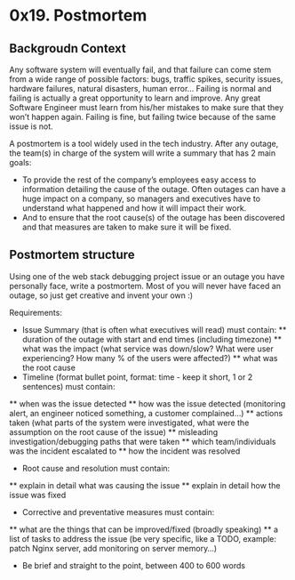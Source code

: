 # 0x19. Postmortem

## Backgroudn Context
Any software system will eventually fail, and that failure can come stem from a wide range of possible factors: bugs, traffic spikes, security issues, hardware failures, natural disasters, human error… Failing is normal and failing is actually a great opportunity to learn and improve. Any great Software Engineer must learn from his/her mistakes to make sure that they won’t happen again. Failing is fine, but failing twice because of the same issue is not.

A postmortem is a tool widely used in the tech industry. After any outage, the team(s) in charge of the system will write a summary that has 2 main goals:

* To provide the rest of the company’s employees easy access to information detailing the cause of the outage. Often outages can have a huge impact on a company, so managers and executives have to understand what happened and how it will impact their work.
* And to ensure that the root cause(s) of the outage has been discovered and that measures are taken to make sure it will be fixed.

## Postmortem structure
Using one of the web stack debugging project issue or an outage you have personally face, write a postmortem. Most of you will never have faced an outage, so just get creative and invent your own :)

Requirements:

* Issue Summary (that is often what executives will read) must contain:
** duration of the outage with start and end times (including timezone)
** what was the impact (what service was down/slow? What were user experiencing? How many % of the users were affected?)
** what was the root cause
* Timeline (format bullet point, format: time - keep it short, 1 or 2 sentences) must contain:

** when was the issue detected
** how was the issue detected (monitoring alert, an engineer noticed something, a customer complained…)
** actions taken (what parts of the system were investigated, what were the assumption on the root cause of the issue)
** misleading investigation/debugging paths that were taken
** which team/individuals was the incident escalated to
** how the incident was resolved
* Root cause and resolution must contain:

** explain in detail what was causing the issue
** explain in detail how the issue was fixed
* Corrective and preventative measures must contain:

** what are the things that can be improved/fixed (broadly speaking)
** a list of tasks to address the issue (be very specific, like a TODO, example: patch Nginx server, add monitoring on server memory…)
* Be brief and straight to the point, between 400 to 600 words